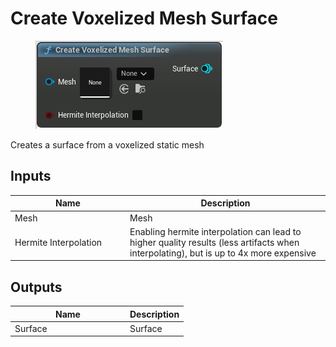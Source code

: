 # Create Voxelized Mesh Surface

<div align="left" data-full-width="false">

<figure><img src="../../../api/Surface/Create_Voxelized_Mesh_Surface.png" alt=""><figcaption></figcaption></figure>

</div>

Creates a surface from a voxelized static mesh

## Inputs

<table><thead><tr><th width="170">Name</th><th>Description</th></tr></thead><tbody><tr><td>Mesh</td><td>Mesh</td></tr><tr><td>Hermite Interpolation</td><td>Enabling hermite interpolation can lead to higher quality results (less artifacts when interpolating), but is up to 4x more expensive</td></tr></tbody></table>

## Outputs

<table><thead><tr><th width="170">Name</th><th>Description</th></tr></thead><tbody><tr><td>Surface</td><td>Surface</td></tr></tbody></table>
